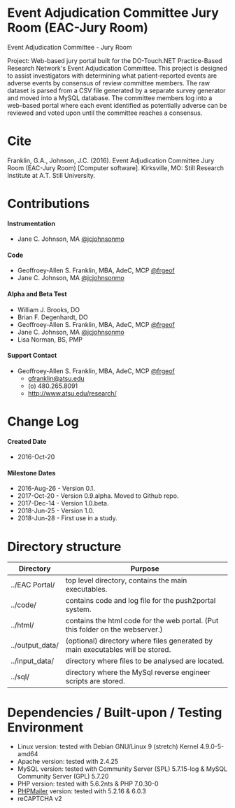 # Event Adjudication Committee Jury Room (EAC-Jury Room)
Event Adjudication Committee - Jury Room

Project: Web-based jury portal built for the DO-Touch.NET Practice-Based Research Network's Event Adjudication Committee. This project is designed to assist investigators with determining what patient-reported events are adverse events by consensus of review committee members. The raw dataset is parsed from a CSV file generated by a separate survey generator and moved into a MySQL database. The committee members log into a web-based portal where each event identified as potentially adverse can be reviewed and voted upon until the committee reaches a consensus.

# Cite
Franklin, G.A., Johnson, J.C. (2016). Event Adjudication Committee Jury Room (EAC-Jury Room) [Computer software]. Kirksville, MO: Still Research Institute at A.T. Still University.

# Contributions
#### Instrumentation
- Jane C. Johnson, MA [@jcjohnsonmo](https://github.com/jcjohnsonmo)

#### Code
- Geoffroey-Allen S. Franklin, MBA, AdeC, MCP [@frgeof](https://github.com/frgeof)
- Jane C. Johnson, MA [@jcjohnsonmo](https://github.com/jcjohnsonmo)

#### Alpha and Beta Test
- William J. Brooks, DO
- Brian F. Degenhardt, DO
- Geoffroey-Allen S. Franklin, MBA, AdeC, MCP [@frgeof](https://github.com/frgeof)
- Jane C. Johnson, MA [@jcjohnsonmo](https://github.com/jcjohnsonmo)
- Lisa Norman, BS, PMP

#### Support Contact
- Geoffroey-Allen S. Franklin, MBA, AdeC, MCP [@frgeof](https://github.com/frgeof)
  - gfranklin@atsu.edu
  - (o) 480.265.8091
  - http://www.atsu.edu/research/

# Change Log
#### Created Date
- 2016-Oct-20

#### Milestone Dates
- 2016-Aug-26 - Version 0.1.
- 2017-Oct-20 - Version 0.9.alpha. Moved to Github repo.
- 2017-Dec-14 - Version 1.0.beta.
- 2018-Jun-25 - Version 1.0.
- 2018-Jun-28 - First use in a study.

# Directory structure
Directory | Purpose
----------|--------
  ../EAC Portal/ | top level directory, contains the main executables.
  ../code/ | contains code and log file for the push2portal system.
  ../html/ | contains the html code for the web portal. (Put this folder on the webserver.)
  ../output_data/ | (optional) directory where files generated by main executables will be stored. 
  ../input_data/ | directory where files to be analysed are located.
  ../sql/ | directory where the MySql reverse engineer scripts are stored. 

# Dependencies / Built-upon / Testing Environment
- Linux version: tested with Debian GNU/Linux 9 (stretch) Kernel 4.9.0-5-amd64
- Apache version: tested with 2.4.25
- MySQL version: tested with Community Server (SPL) 5.7.15-log & MySQL Community Server (GPL) 5.7.20
- PHP version: tested with 5.6.2nts & PHP 7.0.30-0
- [PHPMailer](https://github.com/PHPMailer) version: tested with 5.2.16 & 6.0.3
- reCAPTCHA v2

